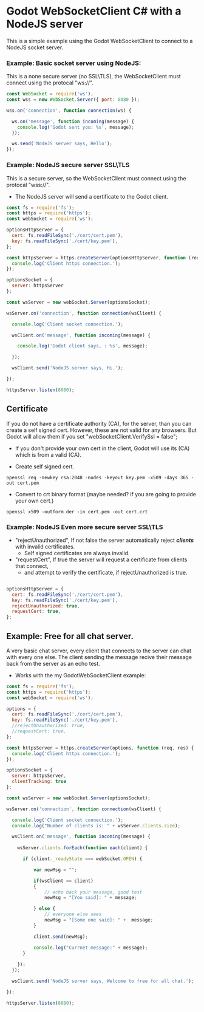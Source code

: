 
# Godot WebSocketClient C# with a NodeJS server

This is a simple example using the Godot WebSocketClient to connect to a NodeJS socket server. 

### Example: Basic socket server using NodeJS: 

This is a none secure server (no SSL\TLS), the WebSocketClient must connect using the protocal "ws://".

```javascript
const WebSocket = require('ws');
const wss = new WebSocket.Server({ port: 8080 });

wss.on('connection', function connection(ws) {

  ws.on('message', function incoming(message) {
    console.log('Godot sent you: %s', message);
  });

  ws.send('NodeJS server says, Hello'); 
});
```

### Example: NodeJS secure server SSL\TLS 

This is a secure server, so the WebSocketClient must connect using the protocal "wss://". 
 * The NodeJS server will send a certificate to the Godot client.

```javascript
const fs = require('fs');
const https = require('https');
const webSocket = require('ws');

optionsHttpServer = {
  cert: fs.readFileSync('./cert/cert.pem'),
  key: fs.readFileSync('./cert/key.pem'),
};

const httpsServer = https.createServer(optionsHttpServer, function (req, res) {
  console.log('Client https connection.');
});

optionsSocket = {
  server: httpsServer
};

const wsServer = new webSocket.Server(optionsSocket);

wsServer.on('connection', function connection(wsClient) {

  console.log('Client socket connection.');

  wsClient.on('message', function incoming(message) {

    console.log('Godot client says, : %s', message);

  });

  wsClient.send('NodeJS server says, Hi.');

});

httpsServer.listen(8080);
```

## Certificate
If you do not have a certificate authority (CA), for the server, than you can create a self signed cert. However, these are not valid for any browsers.
But Godot will allow them if you set "webSocketClient.VerifySsl = false";

  * If you don't provide your own cert in the client, Godot will use its (CA) which is from a valid (CA).

* Create self signed cert.
```
openssl req -newkey rsa:2048 -nodes -keyout key.pem -x509 -days 365 -out cert.pem
```
* Convert to crt binary format (maybe needed? if you are going to provide your own cert.)
```
openssl x509 -outform der -in cert.pem -out cert.crt
```

### Example: NodeJS Even more secure server SSL\TLS 

  * "rejectUnauthorized",  If not false the server automatically reject _***clients***_ with invalid certificates.
    * Self signed certificates are always invalid.   
  * "requestCert", If true the server will request a certificate from clients that connect,
    * and attempt to verify the certificate, if rejectUnauthorized is true.

```javascript

optionsHttpServer = {
  cert: fs.readFileSync('./cert/cert.pem'),
  key: fs.readFileSync('./cert/key.pem'),
  rejectUnauthorized: true,
  requestCert: true,
};
```

## Example: Free for all chat server.

A very basic chat server, every client that connects to the server can chat with every one else. 
The client sending the message recive their message back from the server as an echo test.
* Works with the my GodotWebSocketClient example:

```javascript
const fs = require('fs');
const https = require('https');
const webSocket = require('ws');

options = {
  cert: fs.readFileSync('./cert/cert.pem'),
  key: fs.readFileSync('./cert/key.pem'),
  //rejectUnauthorized: true,
  //requestCert: true,
};

const httpsServer = https.createServer(options, function (req, res) {
  console.log('Client https connection.');
});

optionsSocket = {
  server: httpsServer,
  clientTracking: true
};

const wsServer = new webSocket.Server(optionsSocket);

wsServer.on('connection', function connection(wsClient) {

  console.log('Client socket connection.');
  console.log("Number of clients is: " + wsServer.clients.size);

  wsClient.on('message', function incoming(message) {
  
    wsServer.clients.forEach(function each(client) {

      if (client._readyState === webSocket.OPEN) {

          var newMsg = "";

          if(wsClient == client)
          {
              // echo back your message, good test
              newMsg = "[You said]: " + message;

          } else {
              // everyone else sees
              newMsg = "[Some one said]: " +  message;
          }

          client.send(newMsg);

          console.log("Currnet message:" + message);
      }   
    
    });
  });

  wsClient.send('NodeJS server says, Welcome to free for all chat.');

});

httpsServer.listen(8080);
```
